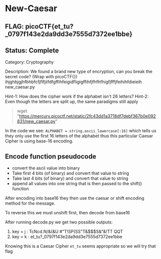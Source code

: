 # New-Caesar

## FLAG: picoCTF{et_tu?_0797f143e2da9dd3e7555d7372ee1bbe}

## Status: Complete

Category: Cryptography

Description: We found a brand new type of encryption, can you break the secret code? (Wrap with picoCTF{}) ihjghbjgjhfbhbfcfjflfjiifdfgffihfeigidfligigffihfjfhfhfhigfjfffjfeihihfdieieih new_caesar.py

Hint-1: How does the cipher work if the alphabet isn't 26 letters?
Hint-2: Even though the letters are split up, the same paradigms still apply

> wget "https://mercury.picoctf.net/static/2fc43dd1a3718df7debf367b0e092831/new_caesar.py"

In the code we see:
`ALPHABET = string.ascii_lowercase[:16]` which tells us they only use the first 16 letters of the alphabet thus this particular Caesar Cipher is using base-16 encoding.

## Encode function pseudocode

- convert the ascii value into binary
- Take first 4 bits (of binary) and convert that value to string
- Take last 4 bits (of binary) and convert that value to string
- append all values into one string that is then passed to the shift() function

After encoding into base16 they then use the caesar or shift encoding method for the message.

To reverse this we must unshift first, then decode from base16

After running decode.py we get two possible outputs:

1. key = j : TcNcd.N/&(&U #"T!SP(SS"T&$$$S&"&!TT QQT
2. key = k : et_tu?_0797f143e2da9dd3e7555d7372ee1bbe

Knowing this is a Caesar Cipher `et_tu` seems appropriate so we will try that flag
